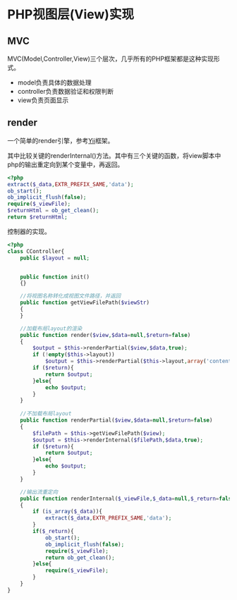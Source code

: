 # PHP视图层(View)实现
## MVC
MVC(Model,Controller,View)三个层次，几乎所有的PHP框架都是这种实现形式。
- model负责具体的数据处理
- controller负责数据验证和权限判断
- view负责页面显示

## render
一个简单的render引擎，参考[Yii](http://www.yiiframework.com/)框架。

其中比较关键的renderInternal()方法。其中有三个关键的函数，将view脚本中php的输出重定向到某个变量中，再返回。
```php
<?php
extract($_data,EXTR_PREFIX_SAME,'data');
ob_start();
ob_implicit_flush(false);
require($_viewFile);
$returnHtml = ob_get_clean();
return $returnHtml;
```
控制器的实现。
```php
<?php
class CController{
    public $layout = null;


    public function init()
    {}

    //将视图名称转化成视图文件路径，并返回
    public function getViewFilePath($viewStr)
    {
    }

    //加载布局layout的渲染
    public function render($view,$data=null,$return=false)
    {
        $output = $this->renderPartial($view,$data,true);
        if (!empty($this->layout))
            $output = $this->renderPartial($this->layout,array('content'=>$output),true);
        if ($return){
            return $output;
        }else{
            echo $output;
        }
    }
    
    //不加载布局layout
    public function renderPartial($view,$data=null,$return=false)
    {
        $filePath = $this->getViewFilePath($view);
        $output = $this->renderInternal($filePath,$data,true);
        if ($return){
            return $output;
        }else{
            echo $output;
        }
    }

    //输出流重定向
    public function renderInternal($_viewFile,$_data=null,$_return=false)
    {
        if (is_array($_data)){
            extract($_data,EXTR_PREFIX_SAME,'data');
        }
        if($_return){
            ob_start();
            ob_implicit_flush(false);
            require($_viewFile);
            return ob_get_clean();
        }else{
            require($_viewFile);
        }
    }
}
```